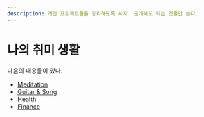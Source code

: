 ```yaml
---
description: 개인 프로젝트들을 정리하도록 하자. 공개해도 되는 것들만 쓴다.
---
```


# 나의 취미 생활

다음의 내용들이 있다.

* [Meditation](meditation.md)
* [Guitar & Song](mymusic.md)
* [Health]()
* [Finance]()

